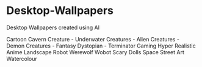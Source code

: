 # Desktop-Wallpapers
Desktop Wallpapers created using AI

Cartoon
Cavern
Creature - Underwater
Creatures - Alien
Creatures - Demon
Creatures - Fantasy
Dystopian - Terminator
Gaming
Hyper Realistic Anime
Landscape
Robot Werewolf
Wobot
Scary Dolls
Space
Street Art
Watercolour
